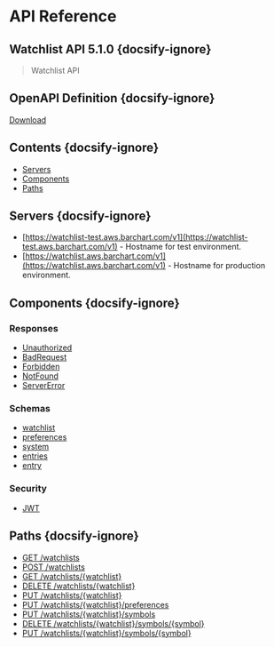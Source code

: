 # API Reference

## Watchlist API 5.1.0 {docsify-ignore}
    
> Watchlist API

## OpenAPI Definition {docsify-ignore}

[Download](static/openapi.yaml)

## Contents {docsify-ignore}

* [Servers](#Servers)
* [Components](#Components)
* [Paths](#Paths)

## Servers {docsify-ignore}

* [https://watchlist-test.aws.barchart.com/v1](https://watchlist-test.aws.barchart.com/v1)  - Hostname for test environment.
* [https://watchlist.aws.barchart.com/v1](https://watchlist.aws.barchart.com/v1)  - Hostname for production environment.

## Components {docsify-ignore}

### Responses 

* [Unauthorized](/content/api/components?id=responsesUnauthorized)
* [BadRequest](/content/api/components?id=responsesBadRequest)
* [Forbidden](/content/api/components?id=responsesForbidden)
* [NotFound](/content/api/components?id=responsesNotFound)
* [ServerError](/content/api/components?id=responsesServerError)

### Schemas 

* [watchlist](/content/api/components?id=schemaswatchlist)
* [preferences](/content/api/components?id=schemaspreferences)
* [system](/content/api/components?id=schemassystem)
* [entries](/content/api/components?id=schemasentries)
* [entry](/content/api/components?id=schemasentry)

### Security 

* [JWT](/content/api/components?id=securityJWT)


## Paths {docsify-ignore}

* [GET /watchlists](/content/api/paths?id=get-watchlists)
* [POST /watchlists](/content/api/paths?id=post-watchlists)
* [GET /watchlists/{watchlist}](/content/api/paths?id=get-watchlistswatchlist)
* [DELETE /watchlists/{watchlist}](/content/api/paths?id=delete-watchlistswatchlist)
* [PUT /watchlists/{watchlist}](/content/api/paths?id=put-watchlistswatchlist)
* [PUT /watchlists/{watchlist}/preferences](/content/api/paths?id=put-watchlistswatchlistpreferences)
* [PUT /watchlists/{watchlist}/symbols](/content/api/paths?id=put-watchlistswatchlistsymbols)
* [DELETE /watchlists/{watchlist}/symbols/{symbol}](/content/api/paths?id=delete-watchlistswatchlistsymbolssymbol)
* [PUT /watchlists/{watchlist}/symbols/{symbol}](/content/api/paths?id=put-watchlistswatchlistsymbolssymbol)
